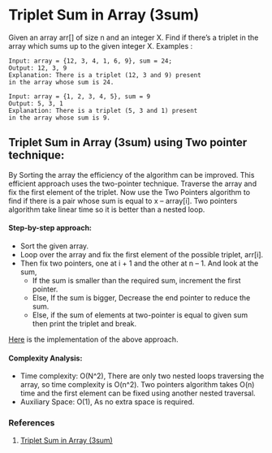 # Triplet Sum in Array (3sum)

Given an array arr[] of size n and an integer X. Find if there’s a triplet in the array which sums up to the given integer X.
Examples :

```
Input: array = {12, 3, 4, 1, 6, 9}, sum = 24; 
Output: 12, 3, 9 
Explanation: There is a triplet (12, 3 and 9) present 
in the array whose sum is 24. 

Input: array = {1, 2, 3, 4, 5}, sum = 9 
Output: 5, 3, 1 
Explanation: There is a triplet (5, 3 and 1) present 
in the array whose sum is 9.  
```

## Triplet Sum in Array (3sum) using Two pointer technique:

By Sorting the array the efficiency of the algorithm can be improved. This efficient approach uses the two-pointer technique. Traverse the array and
fix the first element of the triplet. Now use the Two Pointers algorithm to find if there is a pair whose sum is equal to x – array[i]. Two pointers
algorithm take linear time so it is better than a nested loop.

#### Step-by-step approach:

- Sort the given array.
- Loop over the array and fix the first element of the possible triplet, arr[i].
- Then fix two pointers, one at i + 1 and the other at n – 1. And look at the sum,
    - If the sum is smaller than the required sum, increment the first pointer.
    - Else, If the sum is bigger, Decrease the end pointer to reduce the sum.
    - Else, if the sum of elements at two-pointer is equal to given sum then print the triplet and break.

[Here](Two-pointer.example.ts) is the implementation of the above approach.

#### Complexity Analysis:

- Time complexity: O(N^2), There are only two nested loops traversing the array, so time complexity is O(n^2). Two pointers algorithm takes O(n) time
  and the first element can be fixed using another nested traversal.
- Auxiliary Space: O(1), As no extra space is required.

### References

1. [Triplet Sum in Array (3sum)](https://www.geeksforgeeks.org/find-a-triplet-that-sum-to-a-given-value/)
